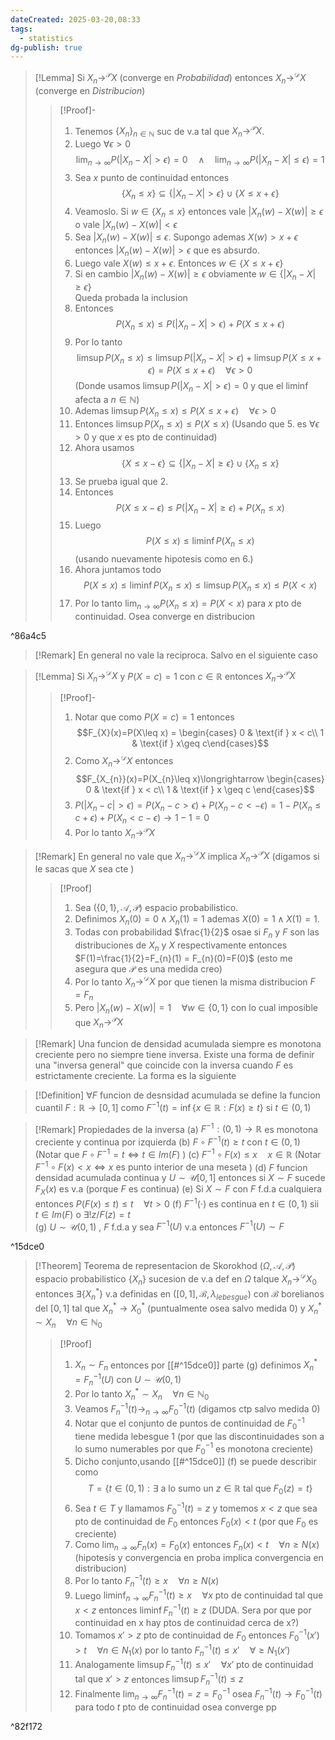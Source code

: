 ```yaml
---
dateCreated: 2025-03-20,08:33
tags:
  - statistics
dg-publish: true
---
```


>[!Lemma]
>Si $X_{n}\rightarrow^{\mathcal{P}}X$ (converge en *Probabilidad*) entonces $X_{n}\rightarrow^{\mathcal{D}}X$ (converge en *Distribucion*)      
>>[!Proof]-
>>1. Tenemos $\{ X_{n} \}_{n\in \mathbb{N}}$ suc de v.a tal que $X_{n}\rightarrow^{\mathcal{P}} X$. 
>>2. Luego $\forall \epsilon>0$
>>$$\lim_{ n \to \infty } P(|X_{n}-X|>\epsilon)=0\quad \land \quad \lim_{ n \to \infty } P(|X_{n}-X|\leq\epsilon)=1$$  
>>3. Sea $x$ punto de continuidad entonces 
>>$$\{ X_{n}\leq x \}\subseteq \{ |X_{n}-X|>\epsilon \}\cup\{ X\leq x+\epsilon \}$$
>>4. Veamoslo. Si $w\in \{ X_{n}\leq x \}$ entonces vale $|X_{n}(w)-X(w)|\geq\epsilon$ o vale $|X_{n}(w)-X(w)|<\epsilon$
>>5.  Sea $|X_{n}(w)-X(w)|\leq \epsilon$. Supongo ademas $X(w)>x+\epsilon$ entonces $|X_{n}(w)-X(w)|>\epsilon$ que es absurdo. 
>>6.  Luego vale $X(w)\leq x+\epsilon$. Entonces $w\in \{ X\leq x+\epsilon \}$  
>>7.  Si en cambio $|X_{n}(w)-X(w)|\geq\epsilon$ obviamente $w\in \{ |X_{n}-X|\geq\epsilon \}$    
>>Queda probada la inclusion
>>8. Entonces $$P(X_{n}\leq x)\leq P(|X_{n}-X|>\epsilon) + P(X\leq x+\epsilon)$$   
>>9. Por lo tanto $$\limsup P(X_{n}\leq x)\leq \limsup P(|X_{n}-X|>\epsilon)+\limsup P(X\leq x+\epsilon)=P(X\leq x+\epsilon)\quad\forall \epsilon>0$$ (Donde usamos $\limsup P(|X_{n}-X|>\epsilon) = 0$ y que el $\liminf$ afecta a $n\in \mathbb{N}$)
>>10. Ademas $\limsup P(X_{n}\leq x)\leq P(X\leq x+\epsilon)\quad\forall \epsilon>0$
>>11. Entonces $\limsup P(X_{n}\leq x)\leq P(X\leq x)$  (Usando que 5. es $\forall\epsilon>0$ y que $x$ es pto de continuidad)
>>12. Ahora usamos $$\{ X\leq x-\epsilon \}\subseteq \{ |X_{n}-X|\geq\epsilon \}\cup \{ X_{n}\leq x\}$$
>>13. Se prueba igual que 2.
>>14. Entonces $$P(X\leq x-\epsilon)\leq P(|X_{n}-X|\geq\epsilon)+P(X_{n}\leq x)$$
>>15. Luego $$P(X\leq x)\leq \liminf P(X_{n}\leq x)$$ (usando nuevamente hipotesis como en 6.)     
>>16. Ahora juntamos todo $$P(X\leq x)\leq\liminf P(X_{n}\leq x)\leq\limsup P(X_{n}\leq x)\leq P(X<x)$$
>>17. Por lo tanto $\lim_{ n \to \infty }P(X_{n}\leq x)=P(X<x)$ para $x$ pto de continuidad. Osea converge en distribucion

^86a4c5

>[!Remark]
>En general no vale la reciproca. Salvo en el siguiente caso

>[!Lemma]
>Si $X_{n}\rightarrow^{\mathcal{D}}X$ y $P(X=c)=1$ con $c\in \mathbb{R}$ entonces $X_{n}\rightarrow^{\mathcal{P}}X$
>>[!Proof]-
>>1. Notar que como $P(X=c)=1$ entonces $$F_{X}(x)=P(X\leq x) = \begin{cases} 0 & \text{if } x < c\\ 1  & \text{if } x\geq c\end{cases}$$
>>2. Como $X_{n}\rightarrow^{\mathcal{D}}X$ entonces $$F_{X_{n}}(x)=P(X_{n}\leq x)\longrightarrow \begin{cases} 0 & \text{if } x < c\\ 1  & \text{if } x \geq c \end{cases}$$
>>3. $P(|X_{n}-c|>\epsilon) = P(X_{n}-c>\epsilon)+P(X_{n}-c<-\epsilon)=1-P(X_{n}\leq c+\epsilon)+P(X_{n}<c-\epsilon)\longrightarrow 1- 1=0$
>>4. Por lo tanto $X_{n}\rightarrow^{\mathcal{P}}X$ 


>[!Remark]
>En general no vale que $X_{n}\rightarrow^{\mathcal{D}}X$ implica $X_{n}\rightarrow^{\mathcal{P}}X$   (digamos si le sacas que $X$ sea cte )
>>[!Proof]
>>1. Sea $(\{ 0,1 \},\mathcal{A},\mathcal{P})$ espacio probabilistico. 
>>2. Definimos $X_{n}(0)=0 \land X_{n}(1)=1$ ademas $X(0)=1\land X(1)=1$. 
>>3. Todas con probabilidad $\frac{1}{2}$  osae si $F_{n}$ y $F$ son las distribuciones de $X_{n}$  y $X$ respectivamente entonces $F(1)=\frac{1}{2}=F_{n}(1) = F_{n}(0)=F(0)$ (esto me asegura que $\mathcal{P}$ es una medida creo) 
>>4. Por lo tanto $X_{n}\rightarrow^{\mathcal{D}}X$  por que tienen la misma distribucion $F=F_{n}$  
>>5. Pero $|X_{n}(w)-X(w)|=1\quad\forall w\in \{0,1\}$ con lo cual imposible que $X_{n}\rightarrow^{\mathcal{P}}X$ 

>[!Remark]
>Una funcion de densidad acumulada siempre es monotona creciente pero no siempre tiene inversa. Existe una forma de definir una "inversa general" que coincide con la inversa cuando $F$ es estrictamente creciente.
>La forma es la siguiente

>[!Definition]
>$\forall F$  funcion de desnsidad acumulada se define la funcion cuantil $F:\mathbb{R}\rightarrow[0,1]$ como $F^{-1}(t)=\inf\{ x\in \mathbb{R} :F(x)\geq t\}$ si $t\in (0,1)$ 
>

>[!Remark] Propiedades de la inversa
>(a)  $F^{-1}:(0,1)\rightarrow\mathbb{R}$ es monotona creciente y continua por izquierda
>(b)  $F\circ F^{-1}(t)\geq t$ con $t\in (0,1)$ (Notar que $F\circ F^{-1}=t \iff t\in Im(F)$ )
>(c)  $F^{-1}\circ F(x)\leq x\quad x\in \mathbb{R}$ (Notar $F^{-1}\circ F(x)<x\iff x \text{ es punto interior de una meseta}$  ) 
>(d)  $F$ funcion densidad acumulada continua y $U\sim \mathcal{U}[0,1]$ entonces si $X\sim F$ sucede $F_{X}(x)$ es v.a (porque $F$ es continua)
>(e)  Si $X\sim F$ con $F$ f.d.a cualquiera entonces $P(F(x)\leq t)\leq t\quad\forall t>0$
>(f)  $F^{-1}(\cdot)$ es continua en $t\in (0,1)$ sii $t\in Im(F)$ o $\exists !z/F(z)=t$        
>(g)  $U\sim\mathcal{U}(0,1)$ , $F$ f.d.a y sea $F^{-1}(U)$ v.a  entonces $F^{-1}(U)\sim F$

^15dce0

>[!Theorem] Teorema de representacion de Skorokhod
>$(\Omega,\mathcal{A},\mathcal{P})$ espacio probabilistico $\{X_{n}\}$ sucesion de v.a def en $\Omega$ talque $X_{n}\rightarrow^{\mathcal{D}}X_{0}$ entonces $\exists \{ X_{n}^{*} \}$ v.a definidas en $([0,1],\mathcal{B},\lambda_{lebesgue})$ con $\mathcal{B}$ borelianos del $[0,1]$ tal que $X_{n}^{*}\longrightarrow X_{0}^{*}$ (puntualmente osea salvo medida 0) y $X_{n}^{*}\sim X_{n}\quad\forall n\in \mathbb{N}_{0}$
>>[!Proof]
>>1. $X_{n}\sim F_{n}$ entonces por  [[#^15dce0]] parte (g) definimos $X_{n}^{*}=F_{n}^{-1}(U)$ con $U\sim \mathcal{U}(0,1)$ 
>>2. Por lo tanto $X_{n}^{*}\sim X_{n}\quad\forall n\in \mathbb{N}_{0}$  
>>3. Veamos $F_{n}^{-1}(t)\longrightarrow_{n\rightarrow \infty} F^{-1}_{0}(t)$  (digamos ctp salvo medida 0) 
>>4. Notar que el conjunto de puntos de continuidad de $F^{-1}_{0}$ tiene medida lebesgue 1 (por que las discontinuidades son a lo sumo numerables por que $F^{-1}_{0}$ es monotona creciente)
>>5. Dicho conjunto,usando [[#^15dce0]] (f) se puede describir como $$T=\{ t\in (0,1): \exists \text{ a lo sumo un }z\in \mathbb{R} \text{ tal que }F_{0}(z)=t \}$$
>>6. Sea $t\in T$ y llamamos $F_{0}^{-1}(t)=z$ y tomemos $x<z$ que sea pto de continuidad de $F_{0}$ entonces $F_{0}(x)<t$ (por que $F_{0}$ es creciente)
>>7. Como $\lim_{ n \to \infty }F_{n}(x)=F_{0}(x)$ entonces $F_{n}(x)<t\quad\forall n\geq N(x)$ (hipotesis y convergencia en proba implica convergencia en distribucion) 
>>8. Por lo tanto $F_{n}^{-1}(t)\geq x\quad\forall n\geq N(x)$
>>9. Luego $\liminf_{n\rightarrow\infty}F_{n}^{-1}(t)\geq x\quad\forall x \text{ pto de continuidad tal que } x<z$ entonces $\liminf F_{n}^{-1}(t)\geq z$  (DUDA. Sera por que por continuidad en x hay ptos de continuidad cerca de x?) 
>>10. Tomamos $x'>z$ pto de continuidad de $F_{0}$ entonces $F^{-1}_{0}(x')>t\quad \forall n\in N_{1}(x)$ por lo tanto $F_{n}^{-1}(t)\leq x'\quad\forall \geq N_{1}(x')$
>>11. Analogamente $\limsup F_{n}^{-1}(t)\leq x'\quad\forall x'\text{ pto de continuidad tal que } x'>z$ entonces $\limsup F_{n}^{-1}(t)\leq z$   
>>12. Finalmente $\lim_{ n \to \infty }F_{n}^{-1}(t)=z=F_{0}^{-1}$ osea $F_{n}^{-1}(t)\longrightarrow F_{0}^{-1}(t)$ para todo $t$ pto de continuidad osea converge pp 

^82f172